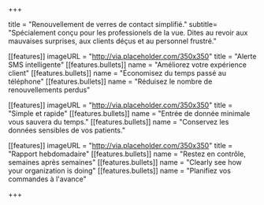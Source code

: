 +++

title = "Renouvellement de verres de contact simplifié."
subtitle= "Spécialement conçu pour les professionels de la vue. Dites au revoir aux mauvaises surprises, aux clients déçus et au personnel frustré."

[[features]]
  imageURL = "http://via.placeholder.com/350x350"
  title = "Alerte SMS intelligente"
  [[features.bullets]]
    name = "Améliorez votre expérience client"
  [[features.bullets]]
    name = "Économisez du temps passé au téléphone"
  [[features.bullets]]
    name = "Réduisez le nombre de renouvellements perdus"

[[features]]
  imageURL = "http://via.placeholder.com/350x350"
  title = "Simple et rapide"
  [[features.bullets]]
    name = "Entrée de donnée minimale vous sauvera du temps."
  [[features.bullets]]
    name = "Conservez les données sensibles de vos patients."

[[features]]
  imageURL = "http://via.placeholder.com/350x350"
  title = "Rapport hebdomadaire"
  [[features.bullets]]
    name = "Restez en contrôle, semaines après semaines"
  [[features.bullets]]
    name = "Clearly see how your organization is doing"
  [[features.bullets]]
    name = "Planifiez vos commandes à l'avance"
    

+++
